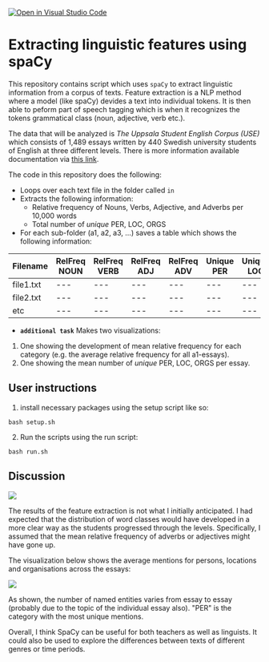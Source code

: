 [![Open in Visual Studio Code](https://classroom.github.com/assets/open-in-vscode-c66648af7eb3fe8bc4f294546bfd86ef473780cde1dea487d3c4ff354943c9ae.svg)](https://classroom.github.com/online_ide?assignment_repo_id=10145323&assignment_repo_type=AssignmentRepo)

# Extracting linguistic features using spaCy

This repository contains script which uses ```spaCy``` to extract linguistic information from a corpus of texts. Feature extraction is a NLP method where a model (like spaCy) devides a text into individual tokens. It is then able to peform part of speech tagging which is when it recognizes the tokens grammatical class (noun, adjective, verb etc.). 

The data that will be analyzed is *The Uppsala Student English Corpus (USE)* which consists of 1,489 essays written by 440 Swedish university students of English at three different levels. There is more information available documentation via [this link](https://ota.bodleian.ox.ac.uk/repository/xmlui/handle/20.500.12024/2457).

The code in this repository does the following:
- Loops over each text file in the folder called ```in```
- Extracts the following information:
    - Relative frequency of Nouns, Verbs, Adjective, and Adverbs per 10,000 words
    - Total number of *unique* PER, LOC, ORGS
- For each sub-folder (a1, a2, a3, ...) saves a table which shows the following information:

|Filename|RelFreq NOUN|RelFreq VERB|RelFreq ADJ|RelFreq ADV|Unique PER|Unique LOC|Unique ORG|
|---|---|---|---|---|---|---|---|
|file1.txt|---|---|---|---|---|---|---|
|file2.txt|---|---|---|---|---|---|---|
|etc|---|---|---|---|---|---|---|

- **```additional task```** Makes two visualizations:
1. One showing the development of mean relative frequency for each category (e.g. the average relative frequency for all a1-essays). 
2. One showing the mean number of *unique* PER, LOC, ORGS per essay.


## User instructions

1. install necessary packages using the setup script like so:

```bash setup.sh```

2. Run the scripts using the run script:

```bash run.sh```

## Discussion

![](vis/vis_class.png)

The results of the feature extraction is not what I initially anticipated. I had expected that the distribution of word classes would have developed in a more clear way as the students progressed through the levels. Specifically, I assumed that the mean relative frequency of adverbs or adjectives might have gone up.

The visualization below shows the average mentions for persons, locations and organisations across the essays:

![](vis/vis_NER.png)

As shown, the number of named entities varies from essay to essay (probably due to the topic of the individual essay also). "PER" is the category with the most unique mentions. 

Overall, I think SpaCy can be useful for both teachers as well as linguists. It could also be used to explore the differences between texts of different genres or time periods. 
